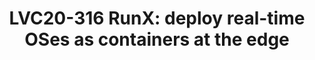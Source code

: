 ---
categories:
- lvc20
description: Containers are incredibly convenient to package applications and deploy
  them quickly across the data center.<br><br>This talk will introduce RunX, a new
  project under LF Edge that aims at bringing containers to the edge with extra benefits.
  At the core, RunX is an OCI-compatible containers runtime to run software packaged
  as containers as Xen micro-VMs. RunX allows traditional containers to be executed
  with minimal overhead as virtual machines, providing additional isolation and real-time
  support.<br><br>It also introduces new types of containers designed with edge and
  embedded deployments in mind. RunX enables RTOSes, and baremetal apps to be packaged
  as containers, delivered to the target using the powerful containers infrastructure,
  and deployed at runtime as Xen micro-VMs. Physical resources can be dynamically
  assigned to them, such as accelerators and FPGA blocks.<br><br>This presentation
  will go through the architecture of RunX and the new deployment scenarios it enables.
  It will provide an overview of the integration with Yocto Project via the meta-virtualization
  layer and describe how to build a complete system with Xen and RunX.<br><br>The
  presentation will come with a live demo on embedded hardware.
image: /assets/images/featured-images/lvc20/LVC20-316.png
session_id: LVC20-316
session_room: '[Track 1] IoT/Edge/Embedded'
session_slot:
  end_time: 2020-09-24 19:25
  start_time: 2020-09-24 19:00
session_speakers:
- speaker_bio: Stefano Stabellini serves as system software architect and virtualization
    lead at Xilinx, the world&#39;s largest supplier of FPGA solutions. Previously,
    at Aporeto, he created a virtualization-based security solution for containers
    and authored several security articles. As Senior Principal Software Engineer
    in Citrix, he led a small group of passionate engineers working on Open Source
    projects. Stefano has been involved in Xen development since 2007. He created
    libxenlight in November 2009 and started the Xen port to ARM with virtualization
    extensions in 2011. Today he is a Xen Project committer, and he maintains Xen
    on ARM and Xen support in Linux and QEMU.
  speaker_company: Xilinx
  speaker_image: http://avatars.sched.co/9/0d/10468699/avatar.jpg.320x320px.jpg?299
  speaker_name: Stefano Stabellini
  speaker_position: Principal Engineer
  speaker_role: attendee, speaker
- speaker_bio: Bruce Ashfield is currently a system software architect and Yocto technical
    lead at Xilinx, the worlds largest supplier of FPGA solutions. Previously, at
    Wind River, he created a embedded products based on the Yocto project. Bruce had
    a particular focus in virtualization and cloud native solutions, creating both
    a real time virtualization profile (Open Virtualization Profile) and a container
    based edge OS (OverC). Bruce continues as the kernel, meta-virtualization, meta-realtime
    and container maintainer for the Yocto project as well as working on System Device
    tree (among other things) at Xilinx.
  speaker_company: Xilinx
  speaker_image: http://avatars.sched.co/4/7c/7525594/avatar.jpg.320x320px.jpg?84e
  speaker_name: Bruce Ashfield
  speaker_position: Principal Engineer
  speaker_role: speaker
session_track: IoT and Embedded
tag: session
tags: IoT and Embedded
title: 'LVC20-316 RunX: deploy real-time OSes as containers at the edge'
---